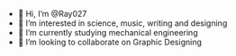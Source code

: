 - 👋 Hi, I’m @Ray027
- 👀 I’m interested in science, music, writing and designing
- 🌱 I’m currently studying mechanical engineering
- 💞️ I’m looking to collaborate on Graphic Designing


<!---
Ray027/Ray027 is a ✨ special ✨ repository because its `README.md` (this file) appears on your GitHub profile.
You can click the Preview link to take a look at your changes.
--->
